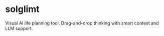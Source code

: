 # solglimt

Visual AI life planning tool. Drag-and-drop thinking with smart context and LLM support.